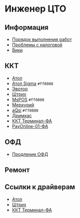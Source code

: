 # Инженер ЦТО

## Информация
* [Порядок выполнения работ](https://github.com/Barsuchek/Maintenance-Center-Engineer/blob/main/Information/Порядок%20выполнения%20работ.md)
* [Проблемы с налоговой](https://github.com/Barsuchek/Maintenance-Center-Engineer/blob/main/Information/Проблемы%20с%20налоговой.md)
* [Вики](https://github.com/Barsuchek/Maintenance-Center-Engineer/wiki)

## ККТ
* [Атол](https://github.com/Barsuchek/Maintenance-Center-Engineer/blob/main/KKT/Atol.md)
* [Атол Sigma](https://github.com/Barsuchek/Maintenance-Center-Engineer/blob/main/KKT/Sigma.md) `#ff0000`
* [Эвотор](https://github.com/Barsuchek/Maintenance-Center-Engineer/blob/main/KKT/Evotor.md)
* [Штрих](https://github.com/Barsuchek/Maintenance-Center-Engineer/blob/main/KKT/Shtrih.md)
* [MsPOS](https://github.com/Barsuchek/Maintenance-Center-Engineer/blob/main/KKT/MsPOS.md) `#ff0000`
* [Меркурий](https://github.com/Barsuchek/Maintenance-Center-Engineer/blob/main/KKT/Merkuriy.md)
* [aQsi](https://github.com/Barsuchek/Maintenance-Center-Engineer/blob/main/KKT/aQsi.md) `#ff0000`
* [Дримкас](https://github.com/Barsuchek/Maintenance-Center-Engineer/blob/main/KKT/Drimkas.md)
* [ККТ Терминал-ФА](https://github.com/Barsuchek/Maintenance-Center-Engineer/blob/main/KKT/TerminalFA.md)
* [PayOnline-01-ФА](https://github.com/Barsuchek/Maintenance-Center-Engineer/blob/main/KKT/PayOnline01FA.md)

## ОФД
* [Продление ОФД](https://github.com/Barsuchek/Maintenance-Center-Engineer/blob/main/OFD/ExtensionOFD.md)

## Ремонт


## Ссылки к драйверам
* [Атол](https://fs.atol.ru/SitePages/Центр%20загрузки.aspx)
* [Штрих](https://www.shtrih-m.ru/support/download/?section_id=all&product_id=all&type_id=all&searchDownloads=Драйвер+ККТ)
* [ККТ Терминал-ФА](https://kit-invest.ru/Drivers)